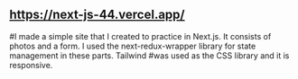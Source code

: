 ## https://next-js-44.vercel.app/

#I made a simple site that I created to practice in Next.js. It consists of photos and a form. I used the next-redux-wrapper library for state management in these parts. Tailwind #was used as the CSS library and it is responsive.
